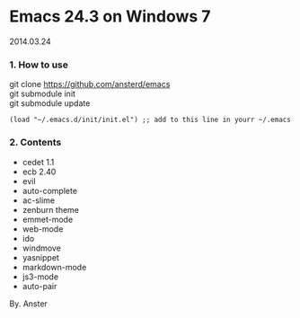 Emacs 24.3 on Windows 7
===

2014.03.24

### 1. How to use

git clone https://github.com/ansterd/emacs  
git submodule init  
git submodule update
```
(load "~/.emacs.d/init/init.el") ;; add to this line in yourr ~/.emacs
```

### 2. Contents

- cedet 1.1
- ecb 2.40
- evil
- auto-complete
- ac-slime
- zenburn theme
- emmet-mode
- web-mode
- ido
- windmove
- yasnippet
- markdown-mode
- js3-mode
- auto-pair



By. Anster
